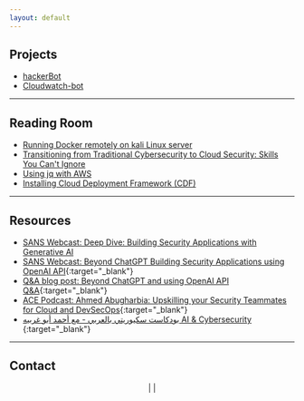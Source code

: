 ```yaml
---
layout: default
---
```


## <a id="research-projects"></a>Projects
- [hackerBot](/projects/hackerbot.md)
- [Cloudwatch-bot](/projects/cloudwatch-bot.md)

---

## <a id="read"></a>Reading Room
- [Running Docker remotely on kali Linux server](/read/run-docker-remotley-on-kali.md)
- [Transitioning from Traditional Cybersecurity to Cloud Security: Skills You Can't Ignore](/read/transitioning-from-traditional-cybersecurity-to-cloud-security.html)
- [Using jq with AWS](/read/jq-for-AWS.md)
- [Installing Cloud Deployment Framework (CDF)](/read/cloud-deployment-framework.md)

---

## <a id="resources"></a>Resources

- [SANS Webcast: Deep Dive: Building Security Applications with Generative AI](https://www.sans.org/webcasts/deep-dive-building-security-applications-generative-ai/)
- [SANS Webcast: Beyond ChatGPT Building Security Applications using OpenAI API](https://www.youtube.com/watch?v=Dcj2bLrgemw){:target="_blank"}
- [Q&A blog post: Beyond ChatGPT and using OpenAI API Q&A](https://www.sans.org/blog/how-to-build-ai-powered-cybersecurity-applications/){:target="_blank"}
- [ACE Podcast: Ahmed Abugharbia: Upskilling your Security Teammates for Cloud and DevSecOps](https://www.sans.org/podcasts/cloud-ace/ahmed-abugharbia-upskilling-your-security-teammates-for-cloud-and-devsecops-10/){:target="_blank"}
- [بودكاست سكيوريتي بالعربي - مع أحمد أبو غربيه AI & Cybersecurity ](https://open.spotify.com/show/4SEZywCqLqOInZtVy2kqHY){:target="_blank"}

---

## <a id="contact"></a>Contact
<center>
<a href="mailto:info@cyberdojo.cloud" target="_blank"><i class="fas fa-envelope"></i></a> | 
<A href="https://www.linkedin.com/in/ahmadabugharbieh/" target="_blank"> <i class="fab fa-linkedin"></i></A> | 
<A href="https://twitter.com/aagsec" target="_blank"> <i class="fab fa-twitter"></i></A>
</center>